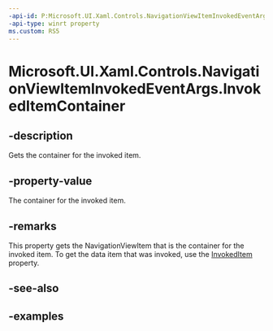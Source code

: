 ```yaml
---
-api-id: P:Microsoft.UI.Xaml.Controls.NavigationViewItemInvokedEventArgs.InvokedItemContainer
-api-type: winrt property
ms.custom: RS5
---
```

<!-- Property syntax.
public NavigationViewItemBase InvokedItemContainer { get; }
-->

# Microsoft.UI.Xaml.Controls.NavigationViewItemInvokedEventArgs.InvokedItemContainer


## -description

Gets the container for the invoked item.


## -property-value

The container for the invoked item.


## -remarks

This property gets the NavigationViewItem that is the container for the invoked item. To get the data item that was invoked, use the [InvokedItem](navigationviewiteminvokedeventargs_invokeditem.md) property.


## -see-also


## -examples


